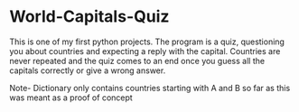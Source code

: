 # World-Capitals-Quiz

This is one of my first python projects. The program is a quiz, questioning you about countries and expecting a reply with the capital. Countries are never repeated and the quiz comes to an end once you guess all the capitals correctly or give a wrong answer.

Note- Dictionary only contains countries starting with A and B so far as this was meant as a proof of concept

